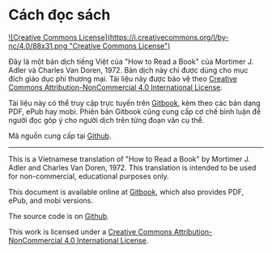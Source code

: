 # Cách đọc sách

<a rel="license" href="http://creativecommons.org/licenses/by-nc/4.0/">
![Creative Commons License](https://i.creativecommons.org/l/by-nc/4.0/88x31.png "Creative Commons License")
</a>


Đây là một bản dịch tiếng Việt của "How to Read a Book" của Mortimer J. Adler
và Charles Van Doren, 1972. Bản dịch này chỉ được dùng cho mục đích giáo dục
phi thương mại. Tài liệu này được bảo vệ theo 
[Creative Commons Attribution-NonCommercial 4.0 International License][CC-NC-4.0].

Tài liệu này có thể truy cập trực tuyến trên [Gitbook], kèm theo các bản dạng PDF, 
ePub hay mobi. Phiên bản Gitbook cũng cung cấp cơ chế bình luận để người đọc
góp ý cho người dịch trên từng đoạn văn cụ thể.

Mã nguồn cung cấp tại [Github].

---

This is a Vietnamese translation of "How to Read a Book" by Mortimer J. Adler
and Charles Van Doren, 1972. This translation is intended to be used for
non-commercial, educational purposes only.

This document is available online at [Gitbook], which also provides PDF, ePub, 
and mobi versions. 

The source code is on [Github].

This work is licensed under a [Creative Commons Attribution-NonCommercial 4.0 International License][CC-NC-4.0].


[Gitbook]: https://www.gitbook.com/book/hans89/how2readabook-vn
[Github]: https://github.com/hans89/how2readAbook.vn
[CC-NC-4.0]: http://creativecommons.org/licenses/by-nc/4.0/ 


